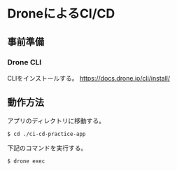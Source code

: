 # DroneによるCI/CD
## 事前準備

### Drone CLI
CLIをインストールする。
https://docs.drone.io/cli/install/


## 動作方法
アプリのディレクトリに移動する。
```
$ cd ./ci-cd-practice-app
```

下記のコマンドを実行する。
```
$ drone exec
```
